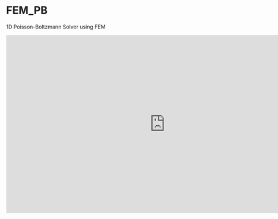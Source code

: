 # FEM_PB
1D Poisson-Boltzmann Solver using FEM
<iframe width="854" height="480" src="https://www.youtube.com/embed/yrRPLBYiiEc" frameborder="0" allowfullscreen></iframe>
